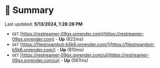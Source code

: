 # 📖 Summary
Last updated: **5/13/2024, 1:28:28 PM**

- `GET` [https://restreamer-09gx.onrender.com](https://restreamer-09gx.onrender.com) - **Up** (822ms)
- `GET` [https://filestreambot-b5k6.onrender.com/](https://filestreambot-b5k6.onrender.com/) - **Up** (810ms)
- `GET` [https://restreamer-09gx.onrender.com/ui](https://restreamer-09gx.onrender.com/ui) - **Up** (587ms)
